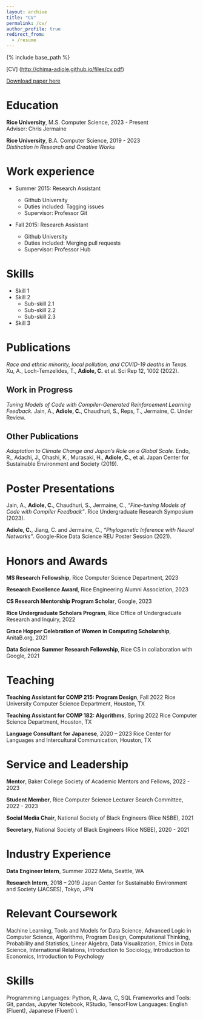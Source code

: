 ```yaml
---
layout: archive
title: "CV"
permalink: /cv/
author_profile: true
redirect_from:
  - /resume
---
```

{% include base_path %}

[CV] (http://chima-adiole.github.io/files/cv.pdf)

[Download paper here](http://academicpages.github.io/files/paper1.pdf)

Education
=========

**Rice University**, M.S. Computer Science, 2023 - Present \
Adviser: Chris Jermaine

**Rice University**, B.A. Computer Science, 2019 - 2023 \
*Distinction in Research and Creative Works*

Work experience
===============

* Summer 2015: Research Assistant

  * Github University
  * Duties included: Tagging issues
  * Supervisor: Professor Git
* Fall 2015: Research Assistant

  * Github University
  * Duties included: Merging pull requests
  * Supervisor: Professor Hub

Skills
======

* Skill 1
* Skill 2
  * Sub-skill 2.1
  * Sub-skill 2.2
  * Sub-skill 2.3
* Skill 3

Publications
============

*Race and ethnic minority, local pollution, and COVID-19 deaths in Texas.* 
Xu, A., Loch-Temzelides, T., **Adiole, C.** et al.  Sci Rep 12, 1002 (2022).

## Work in Progress

*Tuning Models of Code with Compiler-Generated Reinforcement Learning Feedback.* 
Jain, A., **Adiole, C.**, Chaudhuri, S., Reps, T., Jermaine, C. Under Review.

## Other Publications

*Adaptation to Climate Change and Japan’s Role on a Global Scale.* 
Endo, R., Adachi, J., Ohashi, K., Murasaki, H., **Adiole, C.**, et al. Japan Center for Sustainable Environment and Society (2019).

Poster Presentations
====================

Jain, A., **Adiole, C.**, Chaudhuri, S., Jermaine, C., *“Fine-tuning Models of Code with Compiler Feedback”*. Rice Undergraduate Research Symposium (2023).

**Adiole, C.**, Jiang, C. and Jermaine, C., *“Phylogenetic Inference with Neural Networks”*. Google-Rice Data Science REU Poster Session (2021).

Honors and Awards
=================

**MS Research Fellowship**, Rice Computer Science Department, 2023

**Research Excellence Award**, Rice Engineering Alumni Association, 2023

**CS Research Mentorship Program Scholar**, Google, 2023

**Rice Undergraduate Scholars Program**, Rice Office of Undergraduate Research and Inquiry, 2022

**Grace Hopper Celebration of Women in Computing Scholarship**, AnitaB.org, 2021

**Data Science Summer Research Fellowship**, Rice CS in collaboration with Google, 2021

Teaching
========

**Teaching Assistant for COMP 215: Program Design**, Fall 2022 
Rice University Computer Science Department, Houston, TX

**Teaching Assistant for COMP 182: Algorithms**, Spring 2022 
Rice Computer Science Department, Houston, TX

**Language Consultant for Japanese**, 2020 – 2023 
Rice Center for Languages and Intercultural Communication, Houston, TX

Service and Leadership
======================

**Mentor**, Baker College Society of Academic Mentors and Fellows,  2022 - 2023

**Student Member**, Rice Computer Science Lecturer Search Committee, 2022 - 2023

**Social Media Chair**, National Society of Black Engineers (Rice NSBE), 2021

**Secretary**, National Society of Black Engineers (Rice NSBE), 2020 - 2021

Industry Experience
===================

**Data Engineer Intern**, Summer 2022 
Meta, Seattle, WA

**Research Intern**, 2018 – 2019 
Japan Center for Sustainable Environment and Society (JACSES), Tokyo, JPN

Relevant Coursework
===================

Machine Learning, Tools and Models for Data Science, Advanced Logic in Computer Science, Algorithms, Program Design, Computational Thinking, Probability and Statistics, Linear Algebra, Data Visualization, Ethics in Data Science, International Relations, Introduction to Sociology, Introduction to Economics, Introduction to Psychology

Skills
======

Programming Languages: Python, R, Java, C, SQL 
Frameworks and Tools: Git, pandas, Jupyter Notebook, RStudio, TensorFlow 
Languages: English (Fluent), Japanese (Fluent) \
